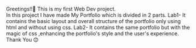 Greetings!!👋
This is my first Web Dev project.<br>
In this project I have made My Portfolio which is divided in 2 parts.
Lab1- It contains the basic layout and overall structure of the portfolio only using html and without using css.
Lab2- It contains the same portfolio but with the magic of css ,enhancing the portfolio's style and the user's experience.
Thank You 😊
